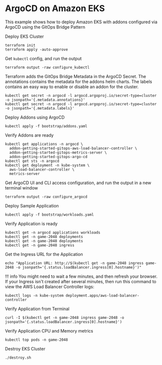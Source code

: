 # ArgoCD on Amazon EKS

This example shows how to deploy Amazon EKS with addons configured via ArgoCD using the GitOps Bridge Pattern

Deploy EKS Cluster
```shell
terraform init
terraform apply -auto-approve
```

Get `kubectl` config, and run the output
```shell
terraform output -raw configure_kubectl
```

Terraform adds the GitOps Bridge Metadata in the ArgoCD Secret.
The annotations contains the metadata for the addons helm charts.
The labels contains an easy way to enable or disable an addon for the cluster.
```shell
kubectl get secret -n argocd -l argocd.argoproj.io/secret-type=cluster -o jsonpath='{.metadata.annotations}'
kubectl get secret -n argocd -l argocd.argoproj.io/secret-type=cluster -o jsonpath='{.metadata.labels}'
```


Deploy Addons using ArgoCD
```shell
kubectl apply -f bootstrap/addons.yaml
```
Verify Addons are ready
```shell
kubectl get applications -n argocd \
  addon-getting-started-gitops-aws-load-balancer-controller \
  addon-getting-started-gitops-metrics-server \
  addon-getting-started-gitops-argo-cd
kubectl get sts -n argocd
kubectl get deployment -n kube-system \
  aws-load-balancer-controller \
  metrics-server
```

Get ArgoCD UI and CLI access configuration, and run the output in a new terminal window
```shell
terraform output -raw configure_argocd
```

Deploy Sample Application
```shell
kubectl apply -f bootstrap/workloads.yaml
```
Verify Application is ready
```shell
kubectl get -n argocd applications workloads
kubectl get -n game-2048 deployments
kubectl get -n game-2048 deployments
kubectl get -n game-2048 ingress
```

Get the Ingress URL for the Application
```shell
echo "Application URL: http://$(kubectl get -n game-2048 ingress game-2048 -o jsonpath='{.status.loadBalancer.ingress[0].hostname}')"
```

!!! info
    You might need to wait a few minutes, and then refresh your browser.
    If your Ingress isn't created after several minutes, then run this command to view the AWS Load Balancer Controller logs:

```shell
kubectl logs -n kube-system deployment.apps/aws-load-balancer-controller
```

Verify Application from Terminal
```shell
curl -I $(kubectl get -n game-2048 ingress game-2048 -o jsonpath='{.status.loadBalancer.ingress[0].hostname}')
```

Verify Application CPU and Memory metrics
```shell
kubectl top pods -n game-2048
```

Destroy EKS Cluster
```shell
./destroy.sh
```
